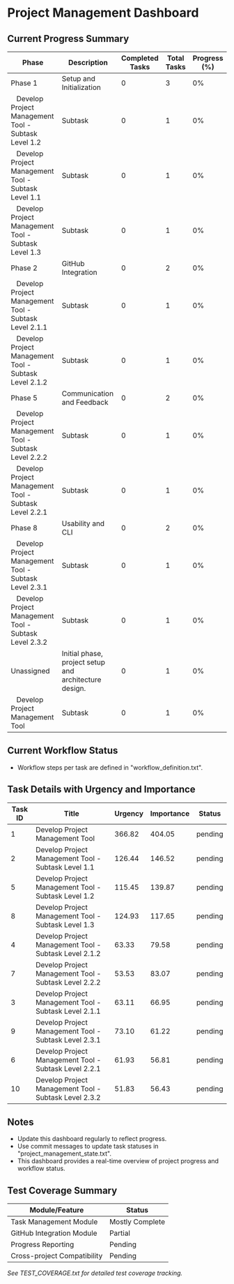 # Project Management Dashboard

## Current Progress Summary

| Phase | Description | Completed Tasks | Total Tasks | Progress (%) |
|-------|-------------|-----------------|-------------|--------------|
| Phase 1 | Setup and Initialization | 0 | 3 | 0% |
| &nbsp;&nbsp;&nbsp;Develop Project Management Tool - Subtask Level 1.2 | Subtask | 0 | 1 | 0% |
| &nbsp;&nbsp;&nbsp;Develop Project Management Tool - Subtask Level 1.1 | Subtask | 0 | 1 | 0% |
| &nbsp;&nbsp;&nbsp;Develop Project Management Tool - Subtask Level 1.3 | Subtask | 0 | 1 | 0% |
| Phase 2 | GitHub Integration | 0 | 2 | 0% |
| &nbsp;&nbsp;&nbsp;Develop Project Management Tool - Subtask Level 2.1.1 | Subtask | 0 | 1 | 0% |
| &nbsp;&nbsp;&nbsp;Develop Project Management Tool - Subtask Level 2.1.2 | Subtask | 0 | 1 | 0% |
| Phase 5 | Communication and Feedback | 0 | 2 | 0% |
| &nbsp;&nbsp;&nbsp;Develop Project Management Tool - Subtask Level 2.2.2 | Subtask | 0 | 1 | 0% |
| &nbsp;&nbsp;&nbsp;Develop Project Management Tool - Subtask Level 2.2.1 | Subtask | 0 | 1 | 0% |
| Phase 8 | Usability and CLI | 0 | 2 | 0% |
| &nbsp;&nbsp;&nbsp;Develop Project Management Tool - Subtask Level 2.3.1 | Subtask | 0 | 1 | 0% |
| &nbsp;&nbsp;&nbsp;Develop Project Management Tool - Subtask Level 2.3.2 | Subtask | 0 | 1 | 0% |
| Unassigned | Initial phase, project setup and architecture design. | 0 | 1 | 0% |
| &nbsp;&nbsp;&nbsp;Develop Project Management Tool | Subtask | 0 | 1 | 0% |

## Current Workflow Status

- Workflow steps per task are defined in "workflow_definition.txt".

## Task Details with Urgency and Importance

| Task ID | Title | Urgency | Importance | Status |
|---------|-------|---------|------------|--------|
| 1 | Develop Project Management Tool | 366.82 | 404.05 | pending |
| 2 | Develop Project Management Tool - Subtask Level 1.1 | 126.44 | 146.52 | pending |
| 5 | Develop Project Management Tool - Subtask Level 1.2 | 115.45 | 139.87 | pending |
| 8 | Develop Project Management Tool - Subtask Level 1.3 | 124.93 | 117.65 | pending |
| 4 | Develop Project Management Tool - Subtask Level 2.1.2 | 63.33 | 79.58 | pending |
| 7 | Develop Project Management Tool - Subtask Level 2.2.2 | 53.53 | 83.07 | pending |
| 3 | Develop Project Management Tool - Subtask Level 2.1.1 | 63.11 | 66.95 | pending |
| 9 | Develop Project Management Tool - Subtask Level 2.3.1 | 73.10 | 61.22 | pending |
| 6 | Develop Project Management Tool - Subtask Level 2.2.1 | 61.93 | 56.81 | pending |
| 10 | Develop Project Management Tool - Subtask Level 2.3.2 | 51.83 | 56.43 | pending |

## Notes

- Update this dashboard regularly to reflect progress.
- Use commit messages to update task statuses in "project_management_state.txt".
- This dashboard provides a real-time overview of project progress and workflow status.

## Test Coverage Summary

| Module/Feature | Status |
|---------------|--------|
| Task Management Module | Mostly Complete |
| GitHub Integration Module | Partial |
| Progress Reporting | Pending |
| Cross-project Compatibility | Pending |

*See TEST_COVERAGE.txt for detailed test coverage tracking.*
